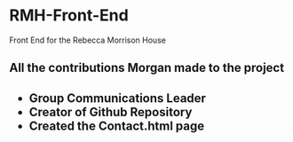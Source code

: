 # RMH-Front-End
Front End for the Rebecca Morrison House
<h2> All the contributions Morgan made to the project<h2>
  <ul>
    <li>Group Communications Leader</li>
    <li>Creator of Github Repository</li>
    <li>Created the Contact.html page</li>
  </ul>
